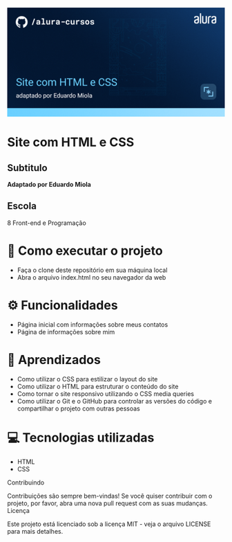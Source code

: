 
![Descricao da sua imagem](https://github.com/EduardoMiola/Primeiro-Site/blob/main/assets/Front-end-Site%20com%20HTML%20e%20CSS.png)

# Site com HTML e CSS

## Subtitulo

__Adaptado por Eduardo Miola__

## Escola

8 Front-end e Programação

# 🚀 Como executar o projeto

   - Faça o clone deste repositório em sua máquina local
   - Abra o arquivo index.html no seu navegador da web

# ⚙️ Funcionalidades

   * Página inicial com informações sobre meus contatos
   * Página de informações sobre mim

# 📖 Aprendizados

   * Como utilizar o CSS para estilizar o layout do site
   * Como utilizar o HTML para estruturar o conteúdo do site
   * Como tornar o site responsivo utilizando o CSS media queries
   * Como utilizar o Git e o GitHub para controlar as versões do código e compartilhar o projeto com outras pessoas

# 💻 Tecnologias utilizadas

   * HTML
   * CSS

Contribuindo

Contribuições são sempre bem-vindas! Se você quiser contribuir com o projeto, por favor, abra uma nova pull request com as suas mudanças.
Licença

Este projeto está licenciado sob a licença MIT - veja o arquivo LICENSE para mais detalhes.
